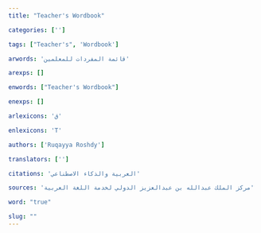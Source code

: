 ```yaml
---
title: "Teacher's Wordbook"

categories: ['']

tags: ["Teacher's", 'Wordbook']

arwords: 'قائمة المفردات للمعلمين'

arexps: []

enwords: ["Teacher's Wordbook"]

enexps: []

arlexicons: 'ق'

enlexicons: 'T'

authors: ['Ruqayya Roshdy']

translators: ['']

citations: 'العربية والذكاء الاصطناعي'

sources: 'مركز الملك عبدالله بن عبدالعزيز الدولي لخدمة اللغة العربية'

word: "true"

slug: ""
---
```


